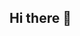 ## Hi there 👋

<!--
**nikmatudiana/nikmatudiana** is a ✨ _special_ ✨ repository because its `README.md` (this file) appears on your GitHub profile.

Here are some ideas to get you started:

- 🔭 I’m currently student at SMK Telkom Malang
- 🌱 I’m currently learning tecnology or skill you're lerning
- 👯 I’m looking to collaborate on tecnology
- 💬 Ask me about anything releated about cloud computing
- 📫 How to reach me: at uminikmatudiana@gmail.com
- 😄 Pronouns: she/her
- ⚡ Fun fact: listen music and like writing book

 🌍 Connect with me

- LinkedIn: [LinkedIn profile](https://www.linkedin.com/in/umi-diana-a9b36b2b6)
- Twitter: [Instagram](https://www.instagram.com/nnkmtu.diana/)


